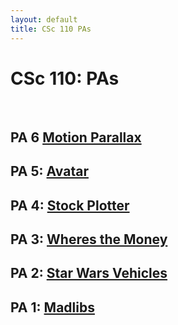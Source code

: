 ```yaml
---
layout: default
title: CSc 110 PAs
---
```


# CSc 110: PAs 

<br/>

## PA 6 [Motion Parallax](./motion_parallax/index.html)

## PA 5: [Avatar](./avatar/index.html)

## PA 4: [Stock Plotter](./stock_plotter/index.html)

## PA 3: [Wheres the Money](./wheres_the_money/index.html)

## PA 2: [Star Wars Vehicles](./starwars/index.html)

## PA 1: [Madlibs](./madlibs/index.html)

<br />


